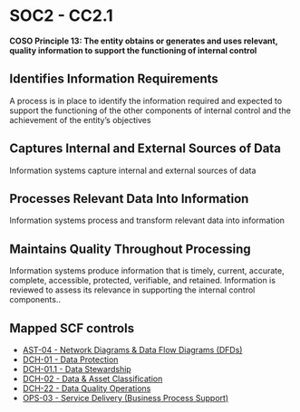 # SOC2 - CC2.1
**COSO Principle 13: The entity obtains or generates and uses relevant, quality information to support the functioning of internal control**
## Identifies Information Requirements
A process is in place to identify the information required and expected to support the functioning of the other components of internal control and the achievement of the entity’s objectives
## Captures Internal and External Sources of Data
Information systems capture internal and external sources of data
## Processes Relevant Data Into Information
Information systems process and transform relevant data into information
## Maintains Quality Throughout Processing
Information systems produce information that is timely, current, accurate, complete, accessible, protected, verifiable, and retained. Information is reviewed to assess its relevance in supporting the internal control components..
## Mapped SCF controls
- [AST-04 - Network Diagrams & Data Flow Diagrams (DFDs)](../scf/ast-04-networkdiagrams&dataflowdiagrams(dfds).md)
- [DCH-01 - Data Protection](../scf/dch-01-dataprotection.md)
- [DCH-01.1 - Data Stewardship](../scf/dch-011-datastewardship.md)
- [DCH-02 - Data & Asset Classification](../scf/dch-02-data&assetclassification.md)
- [DCH-22 - Data Quality Operations](../scf/dch-22-dataqualityoperations.md)
- [OPS-03 - Service Delivery (Business Process Support)](../scf/ops-03-servicedelivery(businessprocesssupport).md)
